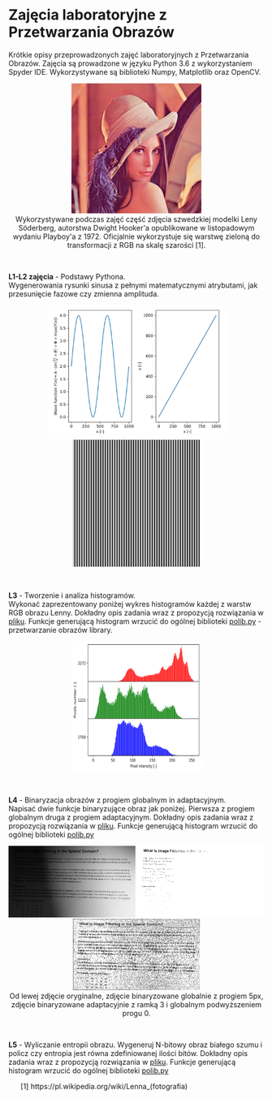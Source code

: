 # Zajęcia laboratoryjne z Przetwarzania Obrazów
Krótkie opisy przeprowadzonych zajęć laboratoryjnych z Przetwarzania Obrazów. Zajęcia są prowadzone w języku Python 3.6 z wykorzystaniem Spyder IDE. Wykorzystywane są biblioteki Numpy, Matplotlib oraz OpenCV.
<br/>
<p align="center">
<img width="256" height="256" src="https://github.com/Miloszek1990/Zajecia_Matematyka_PO/blob/master/Lenna.png"><br />
Wykorzystywane podczas zajęć część zdjęcia szwedzkiej modelki Leny Söderberg, autorstwa Dwight Hooker'a opublikowane w listopadowym wydaniu Playboy'a z 1972. Oficjalnie wykorzystuje się warstwę zieloną do transformacji z RGB na skalę szarości [1].
</p>
<br/>

**L1-L2 zajęcia** - Podstawy Pythona.<br />
Wygenerowania rysunki sinusa z pełnymi matematycznymi atrybutami, jak przesunięcie fazowe czy zmienna amplituda.
<br/>
<p align="center">
<img src="https://github.com/Miloszek1990/Zajecia_Matematyka_PO/blob/master/Z1-some_plot.png" width="350"> 
<img src="https://github.com/Miloszek1990/Zajecia_Matematyka_PO/blob/master/Z1_sin_img.png" width="250">
</p>
<br/>

**L3** - Tworzenie i analiza histogramów.<br />
Wykonać zaprezentowany poniżej wykres histogramów każdej z warstw RGB obrazu Lenny. Dokładny opis zadania wraz z propozycją rozwiązania w [pliku](https://github.com/Miloszek1990/Zajecia_Matematyka_PO/blob/master/L3%20-%20histogramy.py). Funkcje generującą histogram wrzucić do ogólnej biblioteki [polib.py](https://github.com/Miloszek1990/Zajecia_Matematyka_PO/blob/master/polib.py) - przetwarzanie obrazów library. 
<p align="center">
<img width="256" height="256" src="https://github.com/Miloszek1990/Zajecia_Matematyka_PO/blob/master/L3%20-%20Lenna_histogram.png">
</p>
<br />

**L4** - Binaryzacja obrazów z progiem globalnym in adaptacyjnym.<br />
Napisać dwie funkcje binaryzujące obraz jak poniżej. Pierwsza z progiem globalnym druga z progiem adaptacyjnym. Dokładny opis zadania wraz z propozycją rozwiązania w [pliku](https://github.com/Miloszek1990/Zajecia_Matematyka_PO/blob/master/L4%20-%20binaryzacja.py). Funkcje generującą histogram wrzucić do ogólnej biblioteki [polib.py](https://github.com/Miloszek1990/Zajecia_Matematyka_PO/blob/master/polib.py)
<p align="center">
<img src="https://github.com/Miloszek1990/Zajecia_Matematyka_PO/blob/master/tekst.png" width="250"> 
<img src="https://github.com/Miloszek1990/Zajecia_Matematyka_PO/blob/master/L4%20-%20text_binarized_global_threshold.png" width="250">
<img src="https://github.com/Miloszek1990/Zajecia_Matematyka_PO/blob/master/L4%20-%20text_binarized_global_adaptive.png" width="250"> <br />
Od lewej zdjęcie oryginalne, zdjęcie binaryzowane globalnie z progiem 5px, zdjęcie binaryzowane adaptacyjnie z ramką 3 i globalnym podwyższeniem progu 0.
</p>
<br />

**L5** - Wyliczanie entropii obrazu. Wygeneruj N-bitowy obraz białego szumu i policz czy entropia jest równa zdefiniowanej ilości bitów. Dokładny opis zadania wraz z propozycją rozwiązania w [pliku](https://github.com/Miloszek1990/Zajecia_Matematyka_PO/blob/master/L5%20-%20entropia%20obrazu.py). Funkcje generującą histogram wrzucić do ogólnej biblioteki [polib.py](https://github.com/Miloszek1990/Zajecia_Matematyka_PO/blob/master/polib.py)
<ul>
[1] https://pl.wikipedia.org/wiki/Lenna_(fotografia)
</ul>

